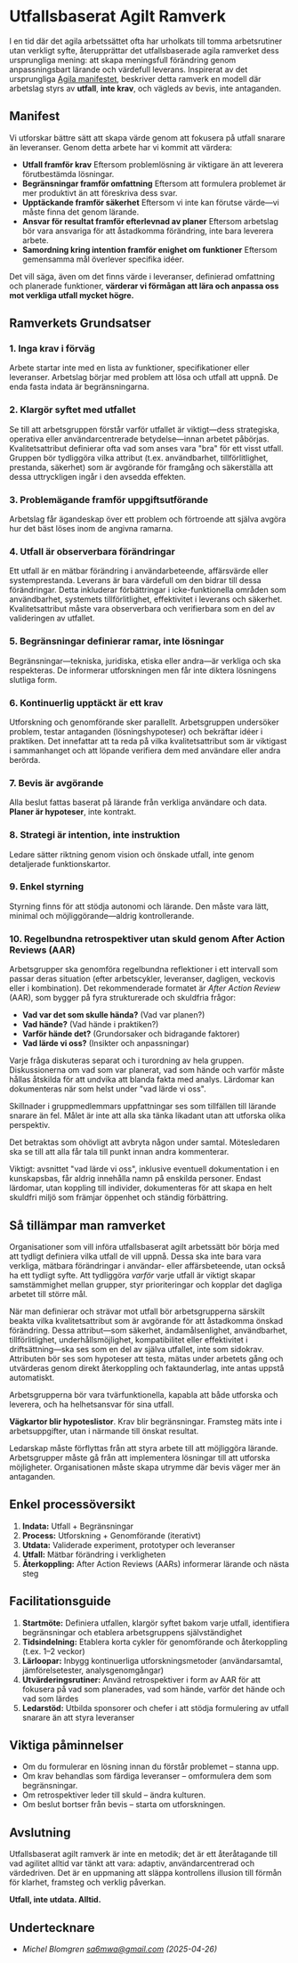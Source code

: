 # Utfallsbaserat Agilt Ramverk

I en tid där det agila arbetssättet ofta har urholkats till tomma
arbetsrutiner utan verkligt syfte, återupprättar det utfallsbaserade
agila ramverket dess ursprungliga mening: att skapa meningsfull
förändring genom anpassningsbart lärande och värdefull
leverans. Inspirerat av det ursprungliga
[Agila manifestet](https://agilemanifesto.org/), beskriver detta
ramverk en modell där arbetslag styrs av **utfall**, **inte krav**,
och vägleds av bevis, inte antaganden.

## Manifest

Vi utforskar bättre sätt att skapa värde genom att fokusera på utfall
snarare än leveranser. Genom detta arbete har vi kommit att värdera:

* **Utfall framför krav**
  Eftersom problemlösning är viktigare än att leverera förutbestämda
  lösningar.
* **Begränsningar framför omfattning**
  Eftersom att formulera problemet är mer produktivt än att föreskriva
  dess svar.
* **Upptäckande framför säkerhet**
  Eftersom vi inte kan förutse värde—vi måste finna det genom lärande.
* **Ansvar för resultat framför efterlevnad av planer**
  Eftersom arbetslag bör vara ansvariga för att åstadkomma förändring,
  inte bara leverera arbete.
* **Samordning kring intention framför enighet om funktioner**
  Eftersom gemensamma mål överlever specifika idéer.

Det vill säga, även om det finns värde i leveranser, definierad
omfattning och planerade funktioner, **värderar vi förmågan att lära
och anpassa oss mot verkliga utfall mycket högre.**

## Ramverkets Grundsatser

### 1. Inga krav i förväg

Arbete startar inte med en lista av funktioner, specifikationer eller
leveranser. Arbetslag börjar med problem att lösa och utfall att
uppnå. De enda fasta indata är begränsningarna.

### 2. Klargör syftet med utfallet

Se till att arbetsgruppen förstår varför utfallet är viktigt—dess
strategiska, operativa eller användarcentrerade betydelse—innan
arbetet påbörjas. Kvalitetsattribut definierar ofta vad som anses vara
"bra" för ett visst utfall. Gruppen bör tydliggöra vilka attribut
(t.ex. användbarhet, tillförlitlighet, prestanda, säkerhet) som är
avgörande för framgång och säkerställa att dessa uttryckligen ingår i
den avsedda effekten.

### 3. Problemägande framför uppgiftsutförande

Arbetslag får ägandeskap över ett problem och förtroende att själva
avgöra hur det bäst löses inom de angivna ramarna.

### 4. Utfall är observerbara förändringar

Ett utfall är en mätbar förändring i användarbeteende, affärsvärde
eller systemprestanda. Leverans är bara värdefull om den bidrar till
dessa förändringar. Detta inkluderar förbättringar i icke-funktionella
områden som användbarhet, systemets tillförlitlighet, effektivitet i
leverans och säkerhet. Kvalitetsattribut måste vara observerbara och
verifierbara som en del av valideringen av utfallet.

### 5. Begränsningar definierar ramar, inte lösningar

Begränsningar—tekniska, juridiska, etiska eller andra—är verkliga och
ska respekteras. De informerar utforskningen men får inte diktera
lösningens slutliga form.

### 6. Kontinuerlig upptäckt är ett krav

Utforskning och genomförande sker parallellt. Arbetsgruppen undersöker
problem, testar antaganden (lösningshypoteser) och bekräftar idéer i
praktiken. Det innefattar att ta reda på vilka kvalitetsattribut som
är viktigast i sammanhanget och att löpande verifiera dem med
användare eller andra berörda.

### 7. Bevis är avgörande

Alla beslut fattas baserat på lärande från verkliga användare och
data. **Planer är hypoteser**, inte kontrakt.

### 8. Strategi är intention, inte instruktion

Ledare sätter riktning genom vision och önskade utfall, inte genom
detaljerade funktionskartor.

### 9. Enkel styrning

Styrning finns för att stödja autonomi och lärande. Den måste vara
lätt, minimal och möjliggörande—aldrig kontrollerande.

### 10. Regelbundna retrospektiver utan skuld genom After Action Reviews (AAR)

Arbetsgrupper ska genomföra regelbundna reflektioner i ett intervall
som passar deras situation (efter arbetscykler, leveranser, dagligen,
veckovis eller i kombination). Det rekommenderade formatet är *After
Action Review* (AAR), som bygger på fyra strukturerade och skuldfria
frågor:

* **Vad var det som skulle hända?** (Vad var planen?)
* **Vad hände?** (Vad hände i praktiken?)
* **Varför hände det?** (Grundorsaker och bidragande faktorer)
* **Vad lärde vi oss?** (Insikter och anpassningar)

Varje fråga diskuteras separat och i turordning av hela
gruppen. Diskussionerna om vad som var planerat, vad som hände och
varför måste hållas åtskilda för att undvika att blanda fakta med
analys. Lärdomar kan dokumenteras när som helst under "vad lärde vi
oss".

Skillnader i gruppmedlemmars uppfattningar ses som tillfällen till
lärande snarare än fel. Målet är inte att alla ska tänka likadant utan
att utforska olika perspektiv.

Det betraktas som ohövligt att avbryta någon under
samtal. Mötesledaren ska se till att alla får tala till punkt innan
andra kommenterar.

Viktigt: avsnittet "vad lärde vi oss", inklusive eventuell
dokumentation i en kunskapsbas, får aldrig innehålla namn på enskilda
personer. Endast lärdomar, utan koppling till individer, dokumenteras
för att skapa en helt skuldfri miljö som främjar öppenhet och ständig
förbättring.

## Så tillämpar man ramverket

Organisationer som vill införa utfallsbaserat agilt arbetssätt bör
börja med att tydligt definiera vilka utfall de vill uppnå. Dessa ska
inte bara vara verkliga, mätbara förändringar i användar- eller
affärsbeteende, utan också ha ett tydligt syfte. Att tydliggöra
*varför* varje utfall är viktigt skapar samstämmighet mellan grupper,
styr prioriteringar och kopplar det dagliga arbetet till större mål.

När man definierar och strävar mot utfall bör arbetsgrupperna särskilt
beakta vilka kvalitetsattribut som är avgörande för att åstadkomma
önskad förändring. Dessa attribut—som säkerhet, ändamålsenlighet,
användbarhet, tillförlitlighet, underhållsmöjlighet, kompatibilitet
eller effektivitet i driftsättning—ska ses som en del av själva
utfallet, inte som sidokrav. Attributen bör ses som hypoteser att
testa, mätas under arbetets gång och utvärderas genom direkt
återkoppling och faktaunderlag, inte antas uppstå automatiskt.

Arbetsgrupperna bör vara tvärfunktionella, kapabla att både utforska
och leverera, och ha helhetsansvar för sina utfall.

**Vägkartor blir hypoteslistor**. Krav blir begränsningar. Framsteg
mäts inte i arbetsuppgifter, utan i närmande till önskat resultat.

Ledarskap måste förflyttas från att styra arbete till att möjliggöra
lärande. Arbetsgrupper måste gå från att implementera lösningar till
att utforska möjligheter. Organisationen måste skapa utrymme där bevis
väger mer än antaganden.

## Enkel processöversikt

1. **Indata:** Utfall + Begränsningar
2. **Process:** Utforskning + Genomförande (iterativt)
3. **Utdata:** Validerade experiment, prototyper och leveranser
4. **Utfall:** Mätbar förändring i verkligheten
5. **Återkoppling:** After Action Reviews (AARs) informerar lärande
   och nästa steg

## Facilitationsguide

1. **Startmöte:** Definiera utfallen, klargör syftet bakom varje
   utfall, identifiera begränsningar och etablera arbetsgruppens
   självständighet
2. **Tidsindelning:** Etablera korta cykler för genomförande och
   återkoppling (t.ex. 1–2 veckor)
3. **Lärloopar:** Inbygg kontinuerliga utforskningsmetoder
   (användarsamtal, jämförelsetester, analysgenomgångar)
4. **Utvärderingsrutiner:** Använd retrospektiver i form av AAR för
   att fokusera på vad som planerades, vad som hände, varför det hände
   och vad som lärdes
5. **Ledarstöd:** Utbilda sponsorer och chefer i att stödja
   formulering av utfall snarare än att styra leveranser

## Viktiga påminnelser

* Om du formulerar en lösning innan du förstår problemet – stanna upp.
* Om krav behandlas som färdiga leveranser – omformulera dem som
  begränsningar.
* Om retrospektiver leder till skuld – ändra kulturen.
* Om beslut bortser från bevis – starta om utforskningen.

## Avslutning

Utfallsbaserat agilt ramverk är inte en metodik; det är ett
återåtagande till vad agilitet alltid var tänkt att vara: adaptiv,
användarcentrerad och värdedriven. Det är en uppmaning att släppa
kontrollens illusion till förmån för klarhet, framsteg och verklig
påverkan.

**Utfall, inte utdata. Alltid.**

## Undertecknare

* *Michel Blomgren [sa6mwa@gmail.com](mailto:sa6mwa@gmail.com) (2025-04-26)*
